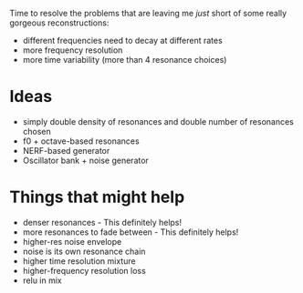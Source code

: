 Time to resolve the problems that are leaving me _just_ short of some really gorgeous reconstructions:

- different frequencies need to decay at different rates
- more frequency resolution
- more time variability (more than 4 resonance choices)


# Ideas

- simply double density of resonances and double number of resonances chosen
- f0 + octave-based resonances
- NERF-based generator
- Oscillator bank + noise generator


# Things that might help
- denser resonances - This definitely helps!
- more resonances to fade between - This definitely helps!
- higher-res noise envelope
- noise is its own resonance chain
- higher time resolution mixture
- higher-frequency resolution loss
- relu in mix
